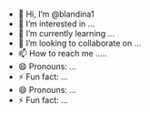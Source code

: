 - 👋 Hi, I’m @blandina1
- 👀 I’m interested in ...
- 🌱 I’m currently learning ...
- 💞️ I’m looking to collaborate on ...
- 📫 How to reach me .....
- 😄 Pronouns: ...
- ⚡ Fun fact: ...
- 😄 Pronouns: ...
- ⚡ Fun fact: ...
<!---
blandina1/blandina1 is a ✨ special ✨ repository because its `README.md` (this file) appears on your GitHub profile.
You can click the Preview link to take a look at your changes.
--->
